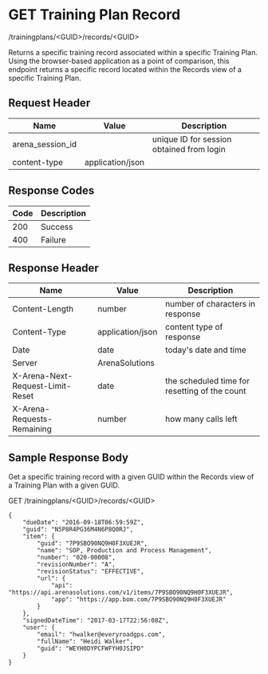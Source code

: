 # GET Training Plan Record
/trainingplans/&lt;GUID&gt;/records/&lt;GUID&gt;

Returns a specific training record associated within a specific Training Plan. Using the browser-based application as a point of comparison, this endpoint returns a specific record located within the Records view of a specific Training Plan.

## Request Header

| Name  | Value  | Description  |
|  --- |  --- |  --- | 
| arena_session_id  |   | unique ID for session obtained from login  |
| content-type  | application/json  |   |

## Response Codes

| Code  | Description  |
|  --- |  --- | 
| 200  | Success  |
| 400  | Failure  |

## Response Header

| Name  | Value  | Description  |
|  --- |  --- |  --- | 
| Content-Length  | number  | number of characters in response  |
| Content-Type  | application/json  | content type of response  |
| Date  | date  | today's date and time  |
| Server  | ArenaSolutions  |   |
| X-Arena-Next-Request-Limit-Reset   | date  | the scheduled time for resetting of the count  |
| X-Arena-Requests-Remaining   | number  | how many calls left  |

## Sample Response Body
Get a specific training record with a given GUID within the Records view of a  Training Plan with a given GUID.

GET /trainingplans/&lt;GUID&gt;/records/&lt;GUID&gt;

```
{
    "dueDate": "2016-09-18T06:59:59Z",
    "guid": "N5P8R4PG36M4N6P8Q0RJ",
    "item": {
        "guid": "7P9SBO90NQ9H0F3XUEJR",
        "name": "SOP, Production and Process Management",
        "number": "020-00008",
        "revisionNumber": "A",
        "revisionStatus": "EFFECTIVE",
        "url": {
            "api": "https://api.arenasolutions.com/v1/items/7P9SBO90NQ9H0F3XUEJR",
            "app": "https://app.bom.com/7P9SBO90NQ9H0F3XUEJR"
        }
    },
    "signedDateTime": "2017-03-17T22:56:08Z",
    "user": {
        "email": "hwalker@everyroadgps.com",
        "fullName": "Heidi Walker",
        "guid": "WEYH0DYPCFWFYH0JSIPD"
    }
}
```

